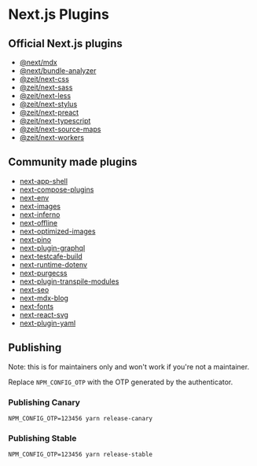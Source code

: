 # Next.js Plugins

## Official Next.js plugins

- [@next/mdx](https://github.com/zeit/next.js/tree/canary/packages/next-mdx)
- [@next/bundle-analyzer](https://github.com/zeit/next.js/tree/canary/packages/next-bundle-analyzer)
- [@zeit/next-css](./packages/next-css)
- [@zeit/next-sass](./packages/next-sass)
- [@zeit/next-less](./packages/next-less)
- [@zeit/next-stylus](./packages/next-stylus)
- [@zeit/next-preact](./packages/next-preact)
- [@zeit/next-typescript](./packages/next-typescript)
- [@zeit/next-source-maps](./packages/next-source-maps)
- [@zeit/next-workers](./packages/next-workers)

## Community made plugins

- [next-app-shell](https://github.com/hozana/next-app-shell)
- [next-compose-plugins](https://github.com/cyrilwanner/next-compose-plugins)
- [next-env](https://github.com/formatlos/next-env)
- [next-images](https://github.com/arefaslani/next-images)
- [next-inferno](https://github.com/queses/next-inferno)
- [next-offline](https://github.com/hanford/next-offline)
- [next-optimized-images](https://github.com/cyrilwanner/next-optimized-images)
- [next-pino](https://github.com/khaeransori/next-pino)
- [next-plugin-graphql](https://github.com/lfades/next-plugin-graphql)
- [next-testcafe-build](https://github.com/formatlos/next-testcafe-build)
- [next-runtime-dotenv](https://github.com/tusbar/next-runtime-dotenv)
- [next-purgecss](https://github.com/lucleray/next-purgecss)
- [next-plugin-transpile-modules](https://github.com/KeitIG/next-plugin-transpile-modules)
- [next-seo](https://github.com/garmeeh/next-seo)
- [next-mdx-blog](https://github.com/hipstersmoothie/next-mdx-blog)
- [next-fonts](https://github.com/rohanray/next-fonts)
- [next-react-svg](https://github.com/jeremybarbet/next-react-svg)
- [next-plugin-yaml](https://github.com/tomasz-sodzawiczny/next-plugin-yaml)

## Publishing

Note: this is for maintainers only and won't work if you're not a maintainer.

Replace `NPM_CONFIG_OTP` with the OTP generated by the authenticator.

### Publishing Canary

```
NPM_CONFIG_OTP=123456 yarn release-canary
```

### Publishing Stable

```
NPM_CONFIG_OTP=123456 yarn release-stable
```
